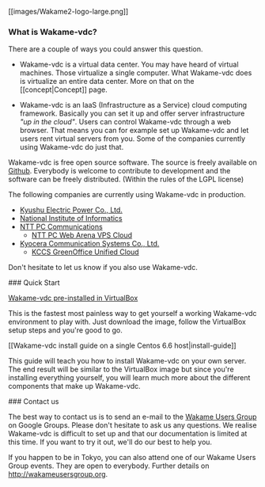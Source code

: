 [[images/Wakame2-logo-large.png]]

### What is Wakame-vdc?

There are a couple of ways you could answer this question.

* Wakame-vdc is a virtual data center. You may have heard of virtual machines. Those virtualize a single computer. What Wakame-vdc does is virtualize an entire data center. More on that on the [[concept|Concept]] page.

* Wakame-vdc is an IaaS (Infrastructure as a Service) cloud computing framework. Basically you can set it up and offer server infrastructure *"up in the cloud"*. Users can control Wakame-vdc through a web browser. That means you can for example set up Wakame-vdc and let users rent virtual servers from you. Some of the companies currently using Wakame-vdc do just that.

Wakame-vdc is free open source software. The source is freely available on [Github](https://github.com/axsh/wakame-vdc). Everybody is welcome to contribute to development and the software can be freely distributed. (Within the rules of the LGPL license)

<a name="usage" />
The following companies are currently using Wakame-vdc in production.

* [Kyushu Electric Power Co., Ltd.](http://www.kyuden.co.jp/en_index.html)
* [National Institute of Informatics](http://www.nii.ac.jp/en/)
* [NTT PC Communications](http://www.nttpc.co.jp/english/)
  - [NTT PC Web Arena VPS Cloud](http://web.arena.ne.jp/vps-cloud/)
* [Kyocera Communication Systems Co., Ltd.](http://www.kccs.co.jp/english/)
  - [KCCS GreenOffice Unified Cloud](https://gouc.datacenter.ne.jp)

Don't hesitate to let us know if you also use Wakame-vdc.

<a name="quickstart" />
### Quick Start

[Wakame-vdc pre-installed in VirtualBox](http://wakameusersgroup.org/demo_image.html)

This is the fastest most painless way to get yourself a working Wakame-vdc environment to play with. Just download the image, follow the VirtualBox setup steps and you're good to go.

[[Wakame-vdc install guide on a single Centos 6.6 host|install-guide]]

This guide will teach you how to install Wakame-vdc on your own server. The end result will be similar to the VirtualBox image but since you're installing everything yourself, you will learn much more about the different components that make up Wakame-vdc.

<a name="contact" />
### Contact us

The best way to contact us is to send an e-mail to the [Wakame Users Group](https://groups.google.com/forum/?hl=en-GB#!forum/wakame-ug) on Google Groups. Please don't hesitate to ask us any questions. We realise Wakame-vdc is difficult to set up and that our documentation is limited at this time. If you want to try it out, we'll do our best to help you.

If you happen to be in Tokyo, you can also attend one of our Wakame Users Group events. They are open to everybody. Further details on http://wakameusersgroup.org.
